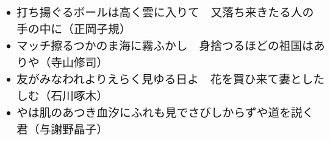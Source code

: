 <script>
  (function(d) {
    var config = {
      kitId: 'jsf2sps',
      scriptTimeout: 3000,
      async: true
    },
    h=d.documentElement,t=setTimeout(function(){h.className=h.className.replace(/\bwf-loading\b/g,"")+" wf-inactive";},config.scriptTimeout),tk=d.createElement("script"),f=false,s=d.getElementsByTagName("script")[0],a;h.className+=" wf-loading";tk.src='https://use.typekit.net/'+config.kitId+'.js';tk.async=true;tk.onload=tk.onreadystatechange=function(){a=this.readyState;if(f||a&&a!="complete"&&a!="loaded")return;f=true;clearTimeout(t);try{Typekit.load(config)}catch(e){}};s.parentNode.insertBefore(tk,s)
  })(document);
</script>

<style>

body { 

 font-size: 30px;
 font-weight: 400;

}

</style>

- 打ち揚ぐるボールは高く雲に入りて　又落ち来きたる人の手の中に（正岡子規）
- マッチ擦るつかのま海に霧ふかし　身捨つるほどの祖国はありや（寺山修司）
- 友がみなわれよりえらく見ゆる日よ　花を買ひ来て妻としたしむ（石川啄木）
- やは肌のあつき血汐にふれも見でさびしからずや道を説く君（与謝野晶子）
